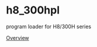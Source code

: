 # h8_300hpl
program loader for H8/300H series

[Overview](https://spaceno123.github.io/aki-chi/www/H8/pl.html)

